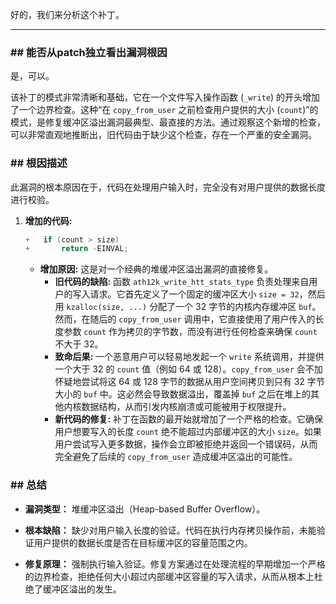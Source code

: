 好的，我们来分析这个补丁。

---

### **## 能否从patch独立看出漏洞根因**
是，可以。

该补丁的模式非常清晰和基础，它在一个文件写入操作函数 (`_write`) 的开头增加了一个边界检查。这种“在 `copy_from_user` 之前检查用户提供的大小 (`count`)”的模式，是修复缓冲区溢出漏洞最典型、最直接的方法。通过观察这个新增的检查，可以非常直观地推断出，旧代码由于缺少这个检查，存在一个严重的安全漏洞。

### **## 根因描述**

此漏洞的根本原因在于，代码在处理用户输入时，完全没有对用户提供的数据长度进行校验。

1.  **增加的代码:**
    ```c
    +	if (count > size)
    +		return -EINVAL;
    ```
    *   **增加原因:** 这是对一个经典的堆缓冲区溢出漏洞的直接修复。
        *   **旧代码的缺陷:** 函数 `ath12k_write_htt_stats_type` 负责处理来自用户的写入请求。它首先定义了一个固定的缓冲区大小 `size = 32`，然后用 `kzalloc(size, ...)` 分配了一个 32 字节的内核内存缓冲区 `buf`。然而，在随后的 `copy_from_user` 调用中，它直接使用了用户传入的长度参数 `count` 作为拷贝的字节数，而没有进行任何检查来确保 `count` 不大于 32。
        *   **致命后果:** 一个恶意用户可以轻易地发起一个 `write` 系统调用，并提供一个大于 32 的 `count` 值（例如 64 或 128）。`copy_from_user` 会不加怀疑地尝试将这 64 或 128 字节的数据从用户空间拷贝到只有 32 字节大小的 `buf` 中。这必然会导致数据溢出，覆盖掉 `buf` 之后在堆上的其他内核数据结构，从而引发内核崩溃或可能被用于权限提升。
        *   **新代码的修复:** 补丁在函数的最开始就增加了一个严格的检查。它确保用户想要写入的长度 `count` 绝不能超过内部缓冲区的大小 `size`。如果用户尝试写入更多数据，操作会立即被拒绝并返回一个错误码，从而完全避免了后续的 `copy_from_user` 造成缓冲区溢出的可能性。

### **## 总结**

*   **漏洞类型：**
    堆缓冲区溢出（Heap-based Buffer Overflow）。

*   **根本缺陷：**
    缺少对用户输入长度的验证。代码在执行内存拷贝操作前，未能验证用户提供的数据长度是否在目标缓冲区的容量范围之内。

*   **修复原理：**
    强制执行输入验证。修复方案通过在处理流程的早期增加一个严格的边界检查，拒绝任何大小超过内部缓冲区容量的写入请求，从而从根本上杜绝了缓冲区溢出的发生。